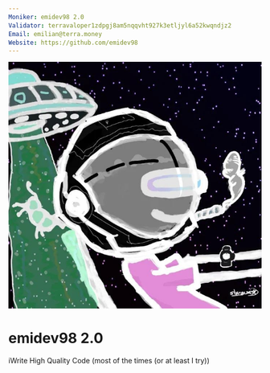 ```yaml
---
Moniker: emidev98 2.0
Validator: terravaloper1zdpgj8am5nqqvht927k3etljyl6a52kwqndjz2
Email: emilian@terra.money
Website: https://github.com/emidev98
---
```


![emidev98](emidev98.jpg)

# emidev98 2.0

iWrite High Quality Code (most of the times (or at least I try))

